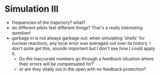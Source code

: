# Simulation III
* frequencies of the trajectory? what?
* do different pilots feel different things? That's a really interesting question!
* garbage in is not always garbage out: when simulating 'shells' for nuclear reactions, any local error was averaged out over its history.
  I don't quite get this, sounds important but I don't see how I could apply it.
  * Do the inaccurate numbers go through a feedback situation where their errors will be compensated for?
  * or are they vitally out in the open with no feedback protection?
